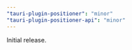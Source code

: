 ```yaml
---
"tauri-plugin-positioner": "minor"
"tauri-plugin-positioner-api": "minor"
---
```


Initial release.
